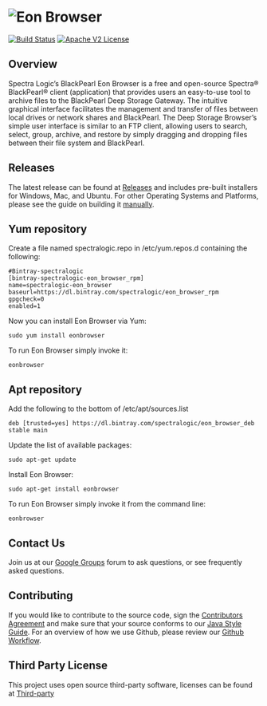 ![Eon Browser](https://github.com/SpectraLogic/ds3_java_browser/blob/master/Builders/Mac/EON%20Browser%20Final%20Logo.png)
====================

[![Build Status](https://travis-ci.com/SpectraLogic/ds3_java_browser.svg?branch=master)](https://travis-ci.com/SpectraLogic/ds3_java_browser) [![Apache V2 License](http://img.shields.io/badge/license-Apache%20V2-blue.svg)](https://github.com/SpectraLogic/ds3_java_sdk/blob/master/LICENSE.md)

## Overview
Spectra Logic’s BlackPearl Eon Browser is a free and open-source Spectra® BlackPearl® client (application) that provides users an easy-to-use tool to archive files to the BlackPearl Deep Storage Gateway. The intuitive graphical interface facilitates the management and transfer of files between local drives or network shares and BlackPearl. The Deep Storage Browser’s simple user interface is similar to an FTP client, allowing users to search, select, group, archive, and restore by simply dragging and dropping files between their file system and BlackPearl.

## Releases
The latest release can be found at [Releases](https://github.com/SpectraLogic/ds3_java_browser/releases) and includes pre-built installers for Windows, Mac, and Ubuntu.  For other Operating Systems and Platforms, please see the guide on building it [manually](BUILD.md).

## Yum repository
Create a file named spectralogic.repo in /etc/yum.repos.d containing the following:
```
#Bintray-spectralogic
[bintray-spectralogic-eon_browser_rpm]
name=spectralogic-eon_browser
baseurl=https://dl.bintray.com/spectralogic/eon_browser_rpm
gpgcheck=0
enabled=1
```
Now you can install Eon Browser via Yum:
```
sudo yum install eonbrowser
```
To run Eon Browser simply invoke it:
```
eonbrowser
```

## Apt repository
Add the following to the bottom of /etc/apt/sources.list
```
deb [trusted=yes] https://dl.bintray.com/spectralogic/eon_browser_deb stable main
```
Update the list of available packages:
```
sudo apt-get update
```
Install Eon Browser:
```
sudo apt-get install eonbrowser
```
To run Eon Browser simply invoke it from the command line:
```
eonbrowser
```
## Contact Us
Join us at our [Google Groups](https://groups.google.com/d/forum/spectralogicds3-sdks) forum to ask questions, or see frequently asked questions.

## Contributing
If you would like to contribute to the source code, sign the [Contributors Agreement](https://developer.spectralogic.com/contributors-agreement/) and make sure that your source conforms to our [Java Style Guide](https://github.com/SpectraLogic/spectralogic.github.com/wiki/Java-Style-Guide).  For an overview of how we use Github, please review our [Github Workflow](https://github.com/SpectraLogic/spectralogic.github.com/wiki/Github-Workflow).

## Third Party License
This project uses open source third-party software, licenses can be found at [Third-party](/dsb-gui/src/main/resources/ThirdParty/ControlsFX-License.txt)
